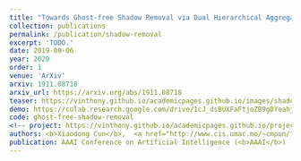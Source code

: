 ```yaml
---
title: "Towards Ghost-free Shadow Removal via Dual Hierarchical Aggregation Network and Shadow Matting GAN "
collection: publications
permalink: /publication/shadow-removal
excerpt: 'TODO.'
date: 2019-09-06
year: 2020
order: 1
venue: 'ArXiv'
arxiv: 1911.08718
arxiv_url: https://arxiv.org/abs/1911.08718
teaser: https://vinthony.github.io/academicpages.github.io/images/shadow.gif
demo: https://colab.research.google.com/drive/1cJ_dsBUXFaFtjoZB9gDYeahjmysnvnTq?usp=sharing
code: ghost-free-shadow-removal
<!-- project: https://vinthony.github.io/academicpages.github.io/projects/tbd -->
authors: <b>Xiaodong Cun</b>,  <a href="http://www.cis.umac.mo/~cmpun/">Chi-Man Pun</a>, Cheng Shi
publication: AAAI Conference on Artificial Intelligence (<b>AAAI</b>)
---
```



<!-- [Download paper here](http://academicpages.github.io/files/paper3.pdf) -->
